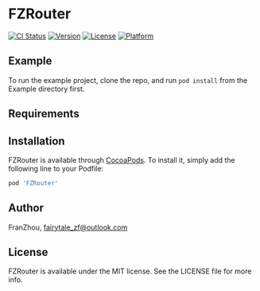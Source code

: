 # FZRouter

[![CI Status](https://img.shields.io/travis/FranZhou/FZRouter.svg?style=flat)](https://travis-ci.org/FranZhou/FZRouter)
[![Version](https://img.shields.io/cocoapods/v/FZRouter.svg?style=flat)](https://cocoapods.org/pods/FZRouter)
[![License](https://img.shields.io/cocoapods/l/FZRouter.svg?style=flat)](https://cocoapods.org/pods/FZRouter)
[![Platform](https://img.shields.io/cocoapods/p/FZRouter.svg?style=flat)](https://cocoapods.org/pods/FZRouter)

## Example

To run the example project, clone the repo, and run `pod install` from the Example directory first.

## Requirements

## Installation

FZRouter is available through [CocoaPods](https://cocoapods.org). To install
it, simply add the following line to your Podfile:

```ruby
pod 'FZRouter'
```

## Author

FranZhou, fairytale_zf@outlook.com

## License

FZRouter is available under the MIT license. See the LICENSE file for more info.
